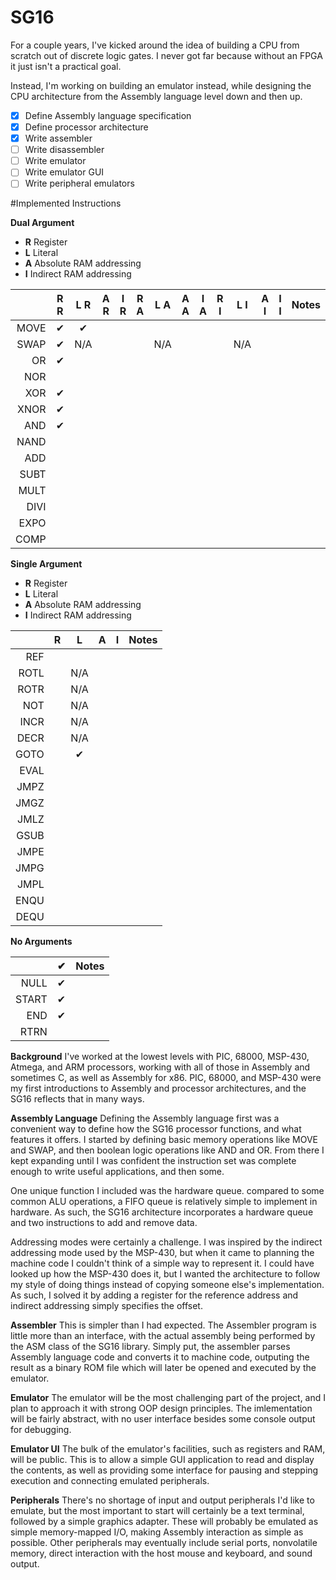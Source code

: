 # SG16

For a couple years, I've kicked around the idea of building a CPU from scratch out of discrete logic gates. I never got far because without an FPGA it just isn't a practical goal.

Instead, I'm working on building an emulator instead, while designing the CPU architecture from the Assembly language level down and then up.

- [x] Define Assembly language specification
- [x] Define processor architecture
- [x] Write assembler
- [ ] Write disassembler
- [ ] Write emulator
- [ ] Write emulator GUI
- [ ] Write peripheral emulators

#Implemented Instructions

**Dual Argument**
- **R** Register
- **L** Literal
- **A** Absolute RAM addressing
- **I** Indirect RAM addressing

|      | R R | L R | A R | I R | R A | L A | A A | I A | R I | L I | A I | I I | Notes |
|-----:|:---:|:---:|:---:|:---:|:---:|:---:|:---:|:---:|:---:|:---:|:---:|:---:|:------|
| MOVE |  ✔  |  ✔  |     |     |     |     |     |     |     |     |     |     |       |
| SWAP |  ✔  | N/A |     |     |     | N/A |     |     |     | N/A |     |     |       |
|   OR |  ✔  |     |     |     |     |     |     |     |     |     |     |     |       |
|  NOR |     |     |     |     |     |     |     |     |     |     |     |     |       |
|  XOR |  ✔  |     |     |     |     |     |     |     |     |     |     |     |       |
| XNOR |  ✔  |     |     |     |     |     |     |     |     |     |     |     |       |
|  AND |  ✔  |     |     |     |     |     |     |     |     |     |     |     |       |
| NAND |     |     |     |     |     |     |     |     |     |     |     |     |       |
|  ADD |     |     |     |     |     |     |     |     |     |     |     |     |       |
| SUBT |     |     |     |     |     |     |     |     |     |     |     |     |       |
| MULT |     |     |     |     |     |     |     |     |     |     |     |     |       |
| DIVI |     |     |     |     |     |     |     |     |     |     |     |     |       |
| EXPO |     |     |     |     |     |     |     |     |     |     |     |     |       |
| COMP |     |     |     |     |     |     |     |     |     |     |     |     |       |

**Single Argument**
- **R** Register
- **L** Literal
- **A** Absolute RAM addressing
- **I** Indirect RAM addressing

|      | R | L | A | I | Notes |
|-----:|:-:|:-:|:-:|:-:|:------|
|  REF |
| ROTL |   |N/A|
| ROTR |   |N/A|
|  NOT |   |N/A|
| INCR |   |N/A|
| DECR |   |N/A|
| GOTO |   | ✔ |
| EVAL |
| JMPZ |
| JMGZ |
| JMLZ |
| GSUB |
| JMPE |
| JMPG |
| JMPL |
| ENQU |
| DEQU |

**No Arguments**

|      | ✔ | Notes |
|-----:|:-:|:------|
| NULL | ✔ |
| START | ✔ |
|  END | ✔ |
| RTRN |

**Background**
I've worked at the lowest levels with PIC, 68000, MSP-430, Atmega, and ARM processors, working with all of those in Assembly and sometimes C, as well as Assembly for x86. PIC, 68000, and MSP-430 were my first introductions to Assembly and processor architectures, and the SG16 reflects that in many ways.

**Assembly Language**
Defining the Assembly language first was a convenient way to define how the SG16 processor functions, and what features it offers. I started by defining basic memory operations like MOVE and SWAP, and then boolean logic operations like AND and OR. From there I kept expanding until I was confident the instruction set was complete enough to write useful applications, and then some.

One unique function I included was the hardware queue. compared to some common ALU operations, a FIFO queue is relatively simple to implement in hardware. As such, the SG16 architecture incorporates a hardware queue and two instructions to add and remove data.

Addressing modes were certainly a challenge. I was inspired by the indirect addressing mode used by the MSP-430, but when it came to planning the machine code I couldn't think of a simple way to represent it. I could have looked up how the MSP-430 does it, but I wanted the architecture to follow my style of doing things instead of copying someone else's implementation. As such, I solved it by adding a register for the reference address and indirect addressing simply specifies the offset.

**Assembler**
This is simpler than I had expected. The Assembler program is little more than an interface, with the actual assembly being performed by the ASM class of the SG16 library. Simply put, the assembler parses Assembly language code and converts it to machine code, outputing the result as a binary ROM file which will later be opened and executed by the emulator.

**Emulator**
The emulator will be the most challenging part of the project, and I plan to approach it with strong OOP design principles. The imlementation will be fairly abstract, with no user interface besides some console output for debugging.

**Emulator UI**
The bulk of the emulator's facilities, such as registers and RAM, will be public. This is to allow a simple GUI application to read and display the contents, as well as providing some interface for pausing and stepping execution and connecting emulated peripherals.

**Peripherals**
There's no shortage of input and output peripherals I'd like to emulate, but the most important to start will certainly be a text terminal, followed by a simple graphics adapter. These will probably be emulated as simple memory-mapped I/O, making Assembly interaction as simple as possible. Other peripherals may eventually include serial ports, nonvolatile memory, direct interaction with the host mouse and keyboard, and sound output.
